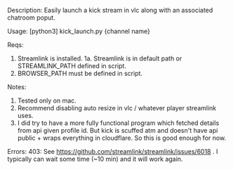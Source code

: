 Description:
Easily launch a kick stream in vlc along with an associated chatroom poput.

Usage:
[python3] kick_launch.py {channel name}

Reqs:
1.  Streamlink is installed.
1a. Streamlink is in default path or STREAMLINK_PATH defined in script.
2.  BROWSER_PATH must be defined in script.

Notes:
1. Tested only on mac.
2. Recommend disabling auto resize in vlc / whatever player streamlink uses.
3. I did try to have a more fully functional program which fetched details from api given profile id.
    But kick is scuffed atm and doesn't have api public + wraps everything in cloudflare. So this is
    good enough for now.

Errors:
403: See https://github.com/streamlink/streamlink/issues/6018 . I typically can wait some time (~10 min) and it will work again.
